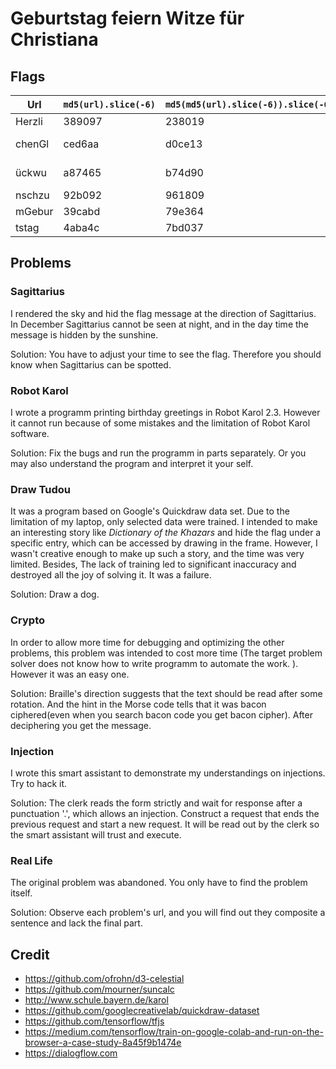 # Geburtstag feiern Witze für Christiana

## Flags

|Url|`md5(url).slice(-6)`|`md5(md5(url).slice(-6)).slice(-6)`|Name|
|---|---|---|---|
|Herzli|389097|238019|Sagittarius|
|chenGl|ced6aa|d0ce13|Robot Karlo|
|ückwu|a87465|b74d90|Draw Tudou|
|nschzu|92b092|961809|Crypto|
|mGebur|39cabd|79e364|Injection|
|tstag|4aba4c|7bd037|Real Life|

## Problems

### Sagittarius

I rendered the sky and hid the flag message at the direction of Sagittarius. In December Sagittarius cannot be seen at night, and in the day time the message is hidden by the sunshine.

Solution: You have to adjust your time to see the flag. Therefore you should know when Sagittarius can be spotted.

### Robot Karol

I wrote a programm printing birthday greetings in Robot Karol 2.3. However it cannot run because of some mistakes and the limitation of Robot Karol software.

Solution: Fix the bugs and run the programm in parts separately. Or you may also understand the program and interpret it your self.

### Draw Tudou

It was a program based on Google's Quickdraw data set. Due to the limitation of my laptop, only selected data were trained. I intended to make an interesting story like _Dictionary of the Khazars_ and hide the flag under a specific entry, which can be accessed by drawing in the frame. However, I wasn't creative enough to make up such a story, and the time was very limited. Besides, The lack of training led to significant inaccuracy and destroyed all the joy of solving it. It was a failure.

Solution: Draw a dog.

### Crypto

In order to allow more time for debugging and optimizing the other problems, this problem was intended to cost more time (The target problem solver does not know how to write programm to automate the work. ). However it was an easy one.

Solution: Braille's direction suggests that the text should be read after some rotation. And the hint in the Morse code tells that it was bacon ciphered(even when you search bacon code you get bacon cipher). After deciphering you get the message.

### Injection

I wrote this smart assistant to demonstrate my understandings on injections. Try to hack it.

Solution: The clerk reads the form strictly and wait for response after a punctuation '.', which allows an injection. Construct a request that ends the previous request and start a new request. It will be read out by the clerk so the smart assistant will trust and execute.

### Real Life

The original problem was abandoned. You only have to find the problem itself.

Solution: Observe each problem's url, and you will find out they composite a sentence and lack the final part.

## Credit
* https://github.com/ofrohn/d3-celestial
* https://github.com/mourner/suncalc
* http://www.schule.bayern.de/karol
* https://github.com/googlecreativelab/quickdraw-dataset
* https://github.com/tensorflow/tfjs
* https://medium.com/tensorflow/train-on-google-colab-and-run-on-the-browser-a-case-study-8a45f9b1474e
* https://dialogflow.com

